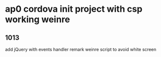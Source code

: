 # ap0 cordova init project with csp working weinre
## 1013
add jQuery with events handler
remark weinre script to avoid white screen
